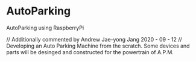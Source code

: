 # AutoParking
AutoParking using RaspberryPi

// Additionally commented by Andrew Jae-yong Jang 2020 - 09 - 12 //
Developing an Auto Parking Machine from the scratch.
Some devices and parts will be desinged and constructed for the powertrain of A.P.M.
